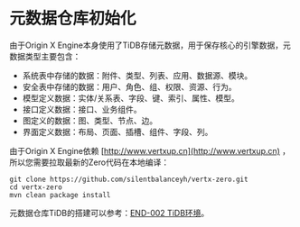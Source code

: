 # 元数据仓库初始化

由于Origin X Engine本身使用了TiDB存储元数据，用于保存核心的引擎数据，元数据类型主要包含：

* 系统表中存储的数据：附件、类型、列表、应用、数据源、模块。
* 安全表中存储的数据：用户、角色、组、权限、资源、行为。
* 模型定义数据：实体/关系表、字段、键、索引、属性、模型。
* 接口定义数据：接口、业务组件。
* 图定义的数据：图、类型、节点、边。
* 界面定义数据：布局、页面、插槽、组件、字段、列。

由于Origin X Engine依赖 [http://www.vertxup.cn](http://www.vertxup.cn) ，所以您需要拉取最新的Zero代码在本地编译：

```shell
git clone https://github.com/silentbalanceyh/vertx-zero.git
cd vertx-zero
mvn clean package install
```

元数据仓库TiDB的搭建可以参考：[END-002 TiDB环境](/environment/1-dockerrong-qi-huan-jing/end-002-tidbhuan-jing-chu-shi-hua.md)。

